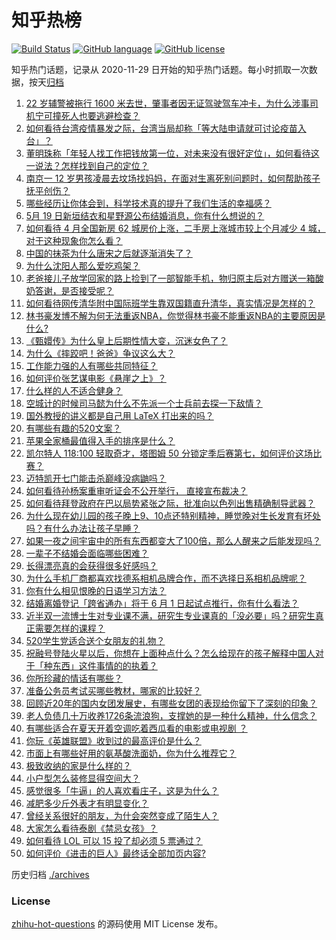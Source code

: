 # 知乎热榜
[![Build Status](https://github.com/ToWeLong/zhihu-hot-questions/workflows/CI/badge.svg)](https://github.com/ToWeLong/zhihu-hot-questions/actions)
[![GitHub language](https://img.shields.io/badge/language-golang-orange.svg)](https://golang.org/)
[![GitHub license](https://img.shields.io/github/license/ToWeLong/zhihu-hot-questions)](https://github.com/ToWeLong/zhihu-hot-questions/blob/main/LICENSE)

知乎热门话题，记录从 2020-11-29 日开始的知乎热门话题。每小时抓取一次数据，按天[归档](./archives)

<!-- BEGIN -->

1. [22 岁辅警被拖行 1600 米去世，肇事者因无证驾驶驾车冲卡，为什么涉事司机宁可撞死人也要逃避检查？](https://www.zhihu.com/question/460135941)
1. [如何看待台湾疫情暴发之际，台湾当局却称「等大陆申请就可讨论疫苗入台」？](https://www.zhihu.com/question/460171280)
1. [董明珠称「年轻人找工作把钱放第一位，对未来没有很好定位」，如何看待这一说法？怎样找到自己的定位？](https://www.zhihu.com/question/460116131)
1. [南京一 12 岁男孩凌晨去坟场找妈妈，在面对生离死别问题时，如何帮助孩子抚平创伤？](https://www.zhihu.com/question/460220425)
1. [哪些经历让你体会到，科学技术真的提升了我们生活的幸福感？](https://www.zhihu.com/question/459895565)
1. [5月 19 日新垣结衣和星野源公布结婚消息，你有什么想说的？](https://www.zhihu.com/question/460300576)
1. [如何看待 4 月全国新房 62 城房价上涨，二手房上涨城市较上个月减少 4 城，对于这种现象你怎么看？](https://www.zhihu.com/question/459959827)
1. [中国的抹茶为什么唐宋之后就逐渐消失了？](https://www.zhihu.com/question/22132630)
1. [为什么沈阳人那么爱吃鸡架？](https://www.zhihu.com/question/21313944)
1. [老爸接儿子放学回家的路上捡到了一部智能手机，物归原主后对方赠送一箱酸奶答谢，是否接受呢？](https://www.zhihu.com/question/459438665)
1. [如何看待网传清华附中国际班学生靠双国籍直升清华，真实情况是怎样的？](https://www.zhihu.com/question/460168268)
1. [林书豪发博不解为何无法重返NBA，你觉得林书豪不能重返NBA的主要原因是什么?](https://www.zhihu.com/question/460240591)
1. [《甄嬛传》为什么皇上后期性情大变，沉迷女色了？](https://www.zhihu.com/question/459465312)
1. [为什么《摔跤吧！爸爸》争议这么大？](https://www.zhihu.com/question/59143980)
1. [工作能力强的人有哪些共同特征？](https://www.zhihu.com/question/28880482)
1. [如何评价张艺谋电影《悬崖之上》？](https://www.zhihu.com/question/451738975)
1. [什么样的人不适合健身？](https://www.zhihu.com/question/459306994)
1. [空城计的时候司马懿为什么不先派一个士兵前去探一下敌情？](https://www.zhihu.com/question/454792574)
1. [国外教授的讲义都是自己用 LaTeX 打出来的吗？](https://www.zhihu.com/question/29227449)
1. [有哪些有趣的520文案？](https://www.zhihu.com/question/395903926)
1. [苹果全家桶最值得入手的排序是什么？](https://www.zhihu.com/question/453146906)
1. [凯尔特人 118:100 轻取奇才，塔图姆 50 分锁定季后赛第七，如何评价这场比赛？](https://www.zhihu.com/question/460263416)
1. [迈特凯开七门能击杀巅峰没病鼬吗？](https://www.zhihu.com/question/459226534)
1. [如何看待孙杨案重审听证会不公开举行， 直接宣布裁决？](https://www.zhihu.com/question/460075107)
1. [如何看待拜登政府在巴以局势紧张之际，批准向以色列出售精确制导武器？](https://www.zhihu.com/question/460005223)
1. [为什么现在幼儿园的孩子晚上9、10点还特别精神，睡觉晚对生长发育有坏处吗？有什么办法让孩子早睡？](https://www.zhihu.com/question/459339958)
1. [如果一夜之间宇宙中的所有东西都变大了100倍，那么人醒来之后能发现吗？](https://www.zhihu.com/question/287131013)
1. [一辈子不结婚会面临哪些困难？](https://www.zhihu.com/question/424799240)
1. [长得漂亮真的会获得很多好感吗？](https://www.zhihu.com/question/447895641)
1. [为什么手机厂商都喜欢找德系相机品牌合作，而不选择日系相机品牌呢？](https://www.zhihu.com/question/459953910)
1. [你有什么相见恨晚的日语学习方法？](https://www.zhihu.com/question/26939890)
1. [结婚离婚登记「跨省通办」将于 6 月 1 日起试点推行，你有什么看法？](https://www.zhihu.com/question/460270616)
1. [近半双一流博士生对专业课不满，研究生专业课真的「没必要」吗？研究生真正需要怎样的课程？](https://www.zhihu.com/question/460069147)
1. [520学生党适合送个女朋友的礼物？](https://www.zhihu.com/question/458442399)
1. [祝融号登陆火星以后，你想在上面种点什么？怎么给现在的孩子解释中国人对于「种东西」这件事情的的执着？](https://www.zhihu.com/question/459504092)
1. [你所珍藏的情话有哪些？](https://www.zhihu.com/question/437885856)
1. [准备公务员考试买哪些教材，哪家的比较好？](https://www.zhihu.com/question/268343163)
1. [回顾近20年的国内女团发展史，有哪些女团的表现给你留下了深刻的印象？](https://www.zhihu.com/question/460079356)
1. [老人负债几十万收养1726条流浪狗，支撑她的是一种什么精神，什么信念？](https://www.zhihu.com/question/460077629)
1. [有哪些适合在夏天开着空调吃着西瓜看的电影或电视剧 ？](https://www.zhihu.com/question/459399449)
1. [你玩《英雄联盟》收到过的最高评价是什么？](https://www.zhihu.com/question/423618604)
1. [市面上有哪些好用的氨基酸洗面奶，你为什么推荐它？](https://www.zhihu.com/question/27810178)
1. [极致收纳的家是什么样的？](https://www.zhihu.com/question/331434969)
1. [小户型怎么装修显得空间大？](https://www.zhihu.com/question/451689301)
1. [感觉很多「牛逼」的人喜欢看庄子，这是为什么？](https://www.zhihu.com/question/31811556)
1. [减肥多少斤外表才有明显变化？](https://www.zhihu.com/question/370480474)
1. [曾经关系很好的朋友，为什会突然变成了陌生人？](https://www.zhihu.com/question/317909358)
1. [大家怎么看待泰剧《禁忌女孩》？](https://www.zhihu.com/question/338714765)
1. [如何看待 LOL 可以 15 投了却必须 5 票通过？](https://www.zhihu.com/question/460061128)
1. [如何评价《进击的巨人》最终话全部加页内容?](https://www.zhihu.com/question/460186596)

<!-- END -->

历史归档 [./archives](./archives)


### License
[zhihu-hot-questions](https://github.com/towelong/zhihu-hot-questions) 的源码使用 MIT License 发布。